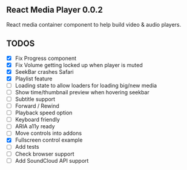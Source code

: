 ## React Media Player 0.0.2

React media container component to help build video & audio players.

## TODOS

- [x] Fix Progress component
- [x] Fix Volume getting locked up when player is muted
- [x] SeekBar crashes Safari
- [x] Playlist feature
- [ ] Loading state to allow loaders for loading big/new media
- [ ] Show time/thumbnail preview when hovering seekbar
- [ ] Subtitle support
- [ ] Forward / Rewind
- [ ] Playback speed option
- [ ] Keyboard friendly
- [ ] ARIA a11y ready
- [ ] Move controls into addons
- [x] Fullscreen control example
- [ ] Add tests
- [ ] Check browser support
- [ ] Add SoundCloud API support